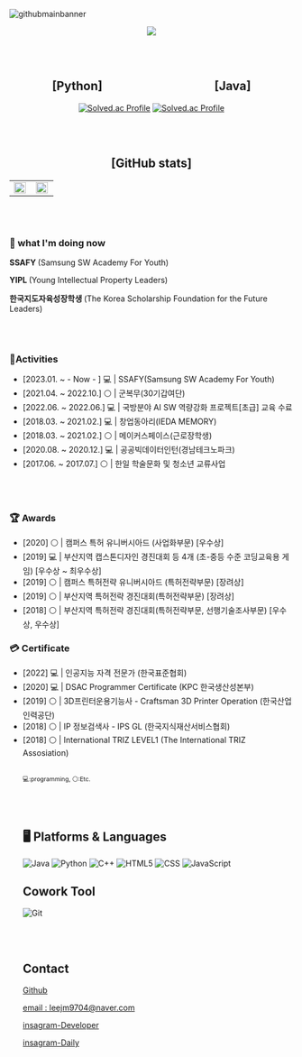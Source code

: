 ![githubmainbanner](https://user-images.githubusercontent.com/59154924/215247942-c1253d8f-b74c-450f-aed6-6c33092ddf79.png)


<div align = "center">

<a href="https://hits.seeyoufarm.com"><img src="https://hits.seeyoufarm.com/api/count/incr/badge.svg?url=https%3A%2F%2Fgithub.com%2Fusedupnote&count_bg=%23FFA842&title_bg=%23934506&icon=&icon_color=%23E7E7E7&title=hits&edge_flat=false"/></a>

<br>
<br>

<h2>[Python] &nbsp;&nbsp;&nbsp;&nbsp;&nbsp;&nbsp;&nbsp;&nbsp;&nbsp;&nbsp;&nbsp;&nbsp;&nbsp;&nbsp;&nbsp;&nbsp;&nbsp;&nbsp;&nbsp;&nbsp;&nbsp;&nbsp;&nbsp;&nbsp;&nbsp;&nbsp;&nbsp;&nbsp;&nbsp;&nbsp;&nbsp;&nbsp;&nbsp;&nbsp;&nbsp;&nbsp;&nbsp;&nbsp; [Java] </h2>
    
[![Solved.ac Profile](http://mazassumnida.wtf/api/v2/generate_badge?boj=usedupnote)](https://solved.ac/usedupnote/)    [![Solved.ac Profile](http://mazassumnida.wtf/api/v2/generate_badge?boj=leejm9704)](https://solved.ac/leejm9704/)
    
<br>
<br>
    
<h2> [GitHub stats] </h2>

<table><tr><td valign="top" width="50%">

<img src="https://github-readme-stats.vercel.app/api?username=Usedupnote&show_icons=true&count_private=true&hide_border=true" align="left" style="width: 95%" />

</td><td valign="top" width="50%">

<img src="https://github-readme-stats.vercel.app/api/top-langs/?username=Usedupnote&hide_border=true&layout=compact" align="left" style="width: 95%" />

</td></tr></table>  

</div>
    
<br>
<br>


<h3> 🌱 what I'm doing now </h3>
    
<p> <b> SSAFY </b> (Samsung SW Academy For Youth) </p>
<p> <b> YIPL </b> (Young Intellectual Property Leaders) </p>
<p> <b> 한국지도자육성장학생 </b> (The Korea Scholarship Foundation for the Future Leaders) </p>
    
<br>
<br>

<h3> 🚀Activities </h3>

<ul>
<li> [2023.01. ~ - Now - ] 💻 | SSAFY(Samsung SW Academy For Youth)  </li> 
<li> [2021.04. ~ 2022.10.] ⚪ | 군복무(30기갑여단) </li> 
<li> [2022.06. ~ 2022.06.] 💻 | 국방분야 AI SW 역량강화 프로젝트[초급] 교육 수료  </li> 
<li> [2018.03. ~ 2021.02.] 💻 | 창업동아리(IEDA MEMORY) </li> 
<li> [2018.03. ~ 2021.02.] ⚪ | 메이커스페이스(근로장학생) </li> 
<li> [2020.08. ~ 2020.12.] 💻 | 공공빅데이터인턴(경남테크노파크) </li> 
<li> [2017.06. ~ 2017.07.] ⚪ | 한일 학술문화 및 청소년 교류사업  </li> 
</ul>
    
<br>
<br>
    
<h3> 🏆 Awards </h3>
<ul>
<li> [2020] ⚪ | 캠퍼스 특허 유니버시아드 (사업화부문) [우수상]  </li> 
<li> [2019] 💻 | 부산지역 캡스톤디자인 경진대회 등 4개 (초-중등 수준 코딩교육용 게임) [우수상 ~ 최우수상]  </li> 
<li> [2019] ⚪ | 캠퍼스 특허전략 유니버시아드 (특허전략부문) [장려상]  </li> 
<li> [2019] ⚪ | 부산지역 특허전략 경진대회(특허전략부문) [장려상] </li> 
<li> [2018] ⚪ | 부산지역 특허전략 경진대회(특허전략부문, 선행기술조사부문) [우수상, 우수상] </li> 
</ul>

<h3> 💳 Certificate </h3>
    
<ul>
<li> [2022] 💻 | 인공지능 자격 전문가 (한국표준협회) </li> 
<li> [2020] 💻 | DSAC Programmer Certificate (KPC 한국생산성본부) </li> 
<li> [2019] ⚪ | 3D프린터운용기능사 - Craftsman 3D Printer Operation (한국산업인력공단) </li> 
<li> [2018] ⚪ | IP 정보검색사 - IPS GL (한국지식재산서비스협회) </li> 
<li> [2018] ⚪ | International TRIZ LEVEL1 (The International TRIZ Assosiation) </li> 

<br>   

<a style="font-size:8pt">💻:programming, ⚪:Etc.</a>

<br>
<br>

<h2> 🖥 Platforms & Languages </h2>
    
![Java](https://img.shields.io/badge/Java-007396.svg?&style=for-the-badge&logo=Java&logoColor=white)
![Python](https://img.shields.io/badge/Python-3776AB.svg?&style=for-the-badge&logo=Python&logoColor=white)
![C++](https://img.shields.io/badge/C++-00599C?style=for-the-badge&logo=cplusplus&logoColor=white)
![HTML5](https://img.shields.io/badge/HTML-E34F26.svg?&style=for-the-badge&logo=HTML5&logoColor=white)
![CSS](https://img.shields.io/badge/Css-E34F26.svg?&style=for-the-badge&logo=Css&logoColor=white)
![JavaScript](https://img.shields.io/badge/JavaScript-F7DF1E?style=for-the-badge&logo=JavaScript&logoColor=white)

<h2> Cowork Tool </h2>
    
![Git](https://img.shields.io/badge/Git-F05032.svg?&style=for-the-badge&logo=Git&logoColor=white)
 
<br>
<br>

<h2> Contact </h2>
    
<p>
  <i class="fa fa-github" aria-hidden="true"></i>
  <a href="https://www.github.com/usedupnote">Github</a>
</p>      
<p>
  <i class="fa fa-envelope" aria-hidden="true"></i>
  <a href="mailto:leejm9704@naver.com">email : leejm9704@naver.com</a>
</p>
<p>
  <i class="fa fa-instagram" aria-hidden="true"></i>
  <a href="https://www.instagram.com/idea.memory/">insagram-Developer</a>
</p>
<p>
  <i class="fa fa-instagram" aria-hidden="true"></i>
  <a href="https://www.instagram.com/i_m_meong/">insagram-Daily</a>
</p>

<!--
1. 제목(글머리) 작성 

# H1, 제목                                  
## H2, 부제목                            
### H3, 소제목
#### H4, 제목4
##### H5, 제목5
###### H6, 제목6
 

2. 번호 없는 리스트 작성

* 리스트 1
- 리스트 2
+ 리스트 3
 

3. 번호 있는 리스트 작성

1. 리스트 1
2. 리스트 2
3. 리스트 3 
 

4. 이텔릭체(기울어진 글씨) 작성

*텍스트* 혹은 _텍스트_
 

5. 굵은 글씨 작성

**텍스트** 혹은 __텍스트__
 

6. 인용

> 텍스트

> > 텍스트 ( > 기호 하나 더 추가할 경우 인용문 안에 또 인용문 추가)
 

7. 수평선 넣기

하단의 기호 3개 이상 나열
***   
---
___ 
 

8. 링크 달기 

(1) 인라인 링크
[텍스트](링크 주소)

(2) 참조 링크
[텍스트][참조명]
[참조명]: 링크 주소
 

9. 이미지 추가하기

![텍스트](이미지링크)

tip) 이미지 크기 조절
<img src="이미지 링크" width="너비 " height="높이">

ex)
<img src="https://user-images.githubusercontent.com/31477658/85016059-f962aa80-b1a3-11ea-8c91-dacba2666b78.jpeg" width="700" height="370">

tip2) Github README.md에 이미지 추가 (하단 참조) 
 

10. 코드 블록 추가하기

```
코드
코드
코드
```
(주의! 작은따옴표 아닙니다. 악센트 기호에요. 맥의 경우, option 키 + ~키(₩키) 를 같이 눌러주시면 악센트 기호를 넣을 수 있습니다.)
 

etc. 

[문자열 개행]
방법1. 문장 마지막에 스페이스 두 번 이상 입력
방법2. html <br> 태그를 사용

[글씨 취소선 넣기]
~~텍스트~~

[체크박스 넣기]
* [x] 체크박스
* [ ] 빈 체크박스

[이모지 넣기]
맥 기준: control + command + space bar 
윈도우 기준: window key + . (윈도우 로고 키 + 마침표)

[표 넣기]
|왼쪽 정렬|가운데 정렬|오른쪽 정렬|
|:---|:---:|---:|      // :의 위치가 정렬을 결정
|내용1|내용2|내용3|
|내용1|내용2|내용3|

**usedupnote/usedupnote** is a ✨ _special_ ✨ repository because its `README.md` (this file) appears on your GitHub profile.

Here are some ideas to get you started:

- 🔭 I’m currently working on ...
- 👯 I’m looking to collaborate on ...
- 🤔 I’m looking for help with ...
- 💬 Ask me about ...
- 📫 How to reach me: ...
- 😄 Pronouns: ...
- ⚡ Fun fact: ...
-->
